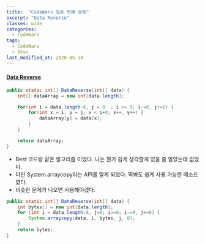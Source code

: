 ```yaml
---
title:  "CodeWars 일흔 번째 문제"
excerpt: "Data Reverse"
classes: wide
categories:
  - CodeWars
tags:
  - CodeWars
  - 6kyu
last_modified_at: 2020-05-14
---
```


#### [Data Reverse](https://www.codewars.com/kata/569d488d61b812a0f7000015)

```java
public static int[] DataReverse(int[] data) {
    int[] dataArray = new int[data.length];

    for(int i = data.length-8, j = 0  ; i >= 0; i-=8, j+=8) {
        for(int x = i, y = j; x < i+8; x++, y++) {
            dataArray[y] = data[x];
        }
    }

    return dataArray;
}
```

* Best 코드랑 같은 알고리즘 이었다. 나는 뭔가 쉽게 생각할게 있을 줄 알았는데 없었다.
* 다만 System.arraycopy라는 API를 알게 되었다. 딱봐도 쉽게 사용 가능한 메소드였다.
* 비슷한 문제가 나오면 사용해야겠다.

```java
public static int[] DataReverse(int[] data) {
    int bytes[] = new int[data.length];
    for (int i = data.length-8, j=0; i>=0; i-=8, j+=8) {
        System.arraycopy(data, i, bytes, j, 8);
    }
    return bytes;
}
```

